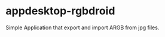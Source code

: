 appdesktop-rgbdroid
===================

Simple Application that export and import ARGB from jpg files.
